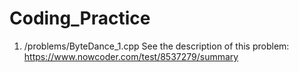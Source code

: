 # Coding_Practice
1. /problems/ByteDance_1.cpp
   See the description of this problem:   https://www.nowcoder.com/test/8537279/summary
